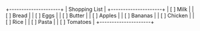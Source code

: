 +---------------------+
|      Shopping List      |
+---------------------+
| [ ] Milk              |
| [ ] Bread            |
| [ ] Eggs              |
| [ ] Butter           |
| [ ] Apples           |
| [ ] Bananas       |
| [ ] Chicken         |
| [ ] Rice               |
| [ ] Pasta            |
| [ ] Tomatoes      |
+---------------------+

